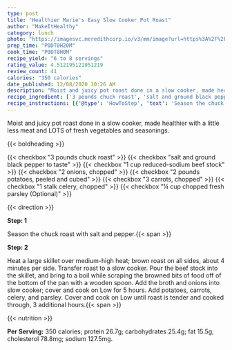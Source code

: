 ```yaml
---
type: post
title: "Healthier Marie's Easy Slow Cooker Pot Roast"
author: "MakeItHealthy"
category: lunch
photo: "https://imagesvc.meredithcorp.io/v3/mm/image?url=https%3A%2F%2Fimages.media-allrecipes.com%2Fuserphotos%2F6190847.jpg"
prep_time: "P0DT0H20M"
cook_time: "P0DT8H0M"
recipe_yield: "6 to 8 servings"
rating_value: 4.512195121951219
review_count: 41
calories: "350 calories"
date_published: 12/08/2020 10:26 AM
description: "Moist and juicy pot roast done in a slow cooker, made healthier with a little less meat and LOTS of fresh vegetables and seasonings."
recipe_ingredient: ['3 pounds chuck roast', 'salt and ground black pepper to taste', '1 cup reduced-sodium beef stock', '2 onions, chopped', '2 pounds potatoes, peeled and cubed', '3 carrots, chopped', '1 stalk celery, chopped', '¼ cup chopped fresh parsley']
recipe_instructions: [{'@type': 'HowToStep', 'text': 'Season the chuck roast with salt and pepper.\n'}, {'@type': 'HowToStep', 'text': 'Heat a large skillet over medium-high heat; brown roast on all sides, about 4 minutes per side. Transfer roast to a slow cooker. Pour the beef stock into the skillet, and bring to a boil while scraping the browned bits of food off of the bottom of the pan with a wooden spoon. Add the broth and onions into slow cooker; cover and cook on Low for 5 hours. Add potatoes, carrots, celery, and parsley. Cover and cook on Low until roast is tender and cooked through, 3 additional hours.\n'}]
---
```


Moist and juicy pot roast done in a slow cooker, made healthier with a little less meat and LOTS of fresh vegetables and seasonings. 

{{< boldheading >}}

{{< checkbox "3 pounds chuck roast" >}}
{{< checkbox "salt and ground black pepper to taste" >}}
{{< checkbox "1 cup reduced-sodium beef stock" >}}
{{< checkbox "2  onions, chopped" >}}
{{< checkbox "2 pounds potatoes, peeled and cubed" >}}
{{< checkbox "3  carrots, chopped" >}}
{{< checkbox "1 stalk celery, chopped" >}}
{{< checkbox "¼ cup chopped fresh parsley  (Optional)" >}}


{{< direction >}}

**Step: 1**

Season the chuck roast with salt and pepper.{{< span >}}

**Step: 2**

Heat a large skillet over medium-high heat; brown roast on all sides, about 4 minutes per side. Transfer roast to a slow cooker. Pour the beef stock into the skillet, and bring to a boil while scraping the browned bits of food off of the bottom of the pan with a wooden spoon. Add the broth and onions into slow cooker; cover and cook on Low for 5 hours. Add potatoes, carrots, celery, and parsley. Cover and cook on Low until roast is tender and cooked through, 3 additional hours.{{< span >}}

{{< nutrition >}}

**Per Serving:** 350 calories; protein 26.7g; carbohydrates 25.4g; fat 15.5g; cholesterol 78.8mg; sodium 127.5mg.